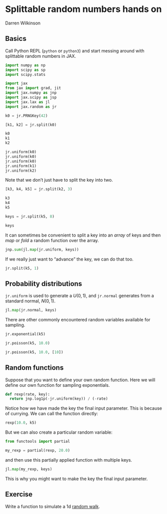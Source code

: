 Splittable random numbers hands on
================
Darren Wilkinson

## Basics

Call Python REPL (`python` or `python3`) and start messing around with
splittable random numbers in JAX.

``` python
import numpy as np
import scipy as sp
import scipy.stats

import jax
from jax import grad, jit
import jax.numpy as jnp
import jax.scipy as jsp
import jax.lax as jl
import jax.random as jr

k0 = jr.PRNGKey(42)

[k1, k2] = jr.split(k0)

k0
k1
k2

jr.uniform(k0)
jr.uniform(k0)
jr.uniform(k0)
jr.uniform(k1)
jr.uniform(k2)
```

Note that we don’t just have to split the key into two.

``` python
[k3, k4, k5] = jr.split(k2, 3)

k3
k4
k5

keys = jr.split(k5, 8)

keys
```

It can sometimes be convenient to split a key into an *array* of keys
and then *map* or *fold* a random function over the array.

``` python
jnp.sum(jl.map(jr.uniform, keys))
```

If we really just want to “advance” the key, we can do that too.

``` python
jr.split(k5, 1)
```

## Probability distributions

`jr.uniform` is used to generate a $U(0,1)$, and `jr.normal` generates
from a standard normal, $N(0,1)$.

``` python
jl.map(jr.normal, keys)
```

There are other commonly encountered random variables available for
sampling.

``` python
jr.exponential(k5)

jr.poisson(k5, 10.0)

jr.poisson(k5, 10.0, [10])
```

## Random functions

Suppose that you want to define your own random function. Here we will
define our own function for sampling exponentials.

``` python
def rexp(rate, key):
  return jnp.log1p(-jr.uniform(key)) / (-rate)
```

Notice how we have made the key the final input parameter. This is
because of currying. We can call the function directly:

``` python
rexp(10.0, k5)
```

But we can also create a particular random variable:

``` python
from functools import partial

my_rexp = partial(rexp, 20.0)
```

and then use this partially applied function with multiple keys.

``` python
jl.map(my_rexp, keys)
```

This is why you might want to make the key the final input parameter.

## Exercise

Write a function to simulate a 1d [random
walk](https://en.wikipedia.org/wiki/Random_walk).
